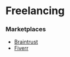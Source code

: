 # Freelancing

### Marketplaces

* [Braintrust](https://www.usebraintrust.com/)
* [Fiverr](https://www.fiverr.com/)

